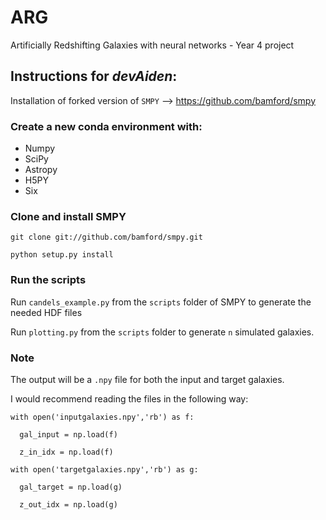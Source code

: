 # ARG
Artificially Redshifting Galaxies with neural networks - Year 4 project

## Instructions for *devAiden*:

Installation of forked version of `SMPY` --> https://github.com/bamford/smpy


### Create a new conda environment with:
- Numpy
- SciPy
- Astropy
- H5PY
- Six


### Clone and install SMPY

`git clone git://github.com/bamford/smpy.git`

`python setup.py install`

### Run the scripts

Run `candels_example.py` from the `scripts` folder of SMPY to generate the needed HDF files

Run `plotting.py` from the `scripts` folder to generate `n` simulated galaxies.

### Note

The output will be a `.npy` file for both the input and target galaxies.

I would recommend reading the files in the following way:

```
with open('inputgalaxies.npy','rb') as f:

  gal_input = np.load(f)
  
  z_in_idx = np.load(f)
```

```
with open('targetgalaxies.npy','rb') as g:

  gal_target = np.load(g)
  
  z_out_idx = np.load(g)
```  
